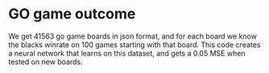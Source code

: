 # GO game outcome

We get 41563 go game boards in json format, and for each board we know the blacks winrate on 100 games starting with that board.
This code creates a neural network that learns on this dataset, and gets a 0.05 MSE when tested on new boards.
